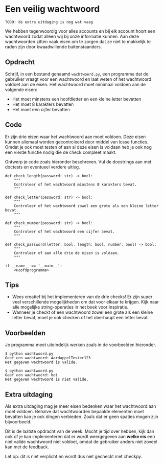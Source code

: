 # Een veilig wachtwoord

`TODO: de extra uitdaging is nog wat vaag`

We hebben tegenwoordig voor alles accounts en bij elk account hoort een wachtwoord zodat alleen wij bij onze informatie kunnen.
Aan deze wachtwoorden zitten vaak eisen om te zorgen dat ze niet te makkelijk te raden zijn door kwaadwillende buitenstaanders.

## Opdracht

Schrijf, in een bestand genaamd `wachtwoord.py`, een programma dat de gebruiker vraagt voor een wachtwoord en laat weten of het wachtwoord voldoet aan de eisen. Het wachtwoord moet minimaal voldoen aan de volgende eisen:

* Het moet minstens een hoofdletter en een kleine letter bevatten
* Het moet 8 karakters bevatten
* Het moet een cijfer bevatten

## Code

Er zijn drie eisen waar het wachtwoord aan moet voldoen. Deze eisen kunnen allemaal worden gecontroleerd door middel van losse functies. Omdat je ook moet testen of aan al deze eisen is voldaan heb je ook nog een vierde functie nodig die de check compleet maakt.

Ontwerp je code zoals hieronder beschreven. Vul de docstrings aan met doctests en eventueel verdere uitleg.

    def check_length(password: str) -> bool:
        """
        Controleer of het wachtwoord minstens 8 karakters bevat.
        """

    def check_letter(password: str) -> bool:
        """
        Controleer of het wachtwoord zowel een grote als een kleine letter bevat.
        """

    def check_number(password: str) -> bool:
        """
        Controleer of het wachtwoord een cijfer bevat.
        """

    def check_password(letter: bool, length: bool, number: bool) -> bool:
        """
        Controleer of aan alle drie de eisen is voldaan.
        """

    if __name__ == '__main__':
        <Hoofdprogramma>

## Tips

* Wees creatief bij het implementeren van de drie checks! Er zijn super veel verschillende mogelijkheden om dat voor elkaar te krijgen. Kijk naar alle mogelijke string-operaties in het boek voor inspiratie.
* Wanneer je checkt of een wachtwoord zowel een grote als een kleine letter bevat, moet je ook checken of het überhaupt een letter bevat.

## Voorbeelden

Je programma moet uiteindelijk werken zoals in de voorbeelden hieronder.

    $ python wachtwoord.py
    Geef een wachtwoord: AardappelTester123
    Het gegeven wachtwoord is valide.

    $ python wachtwoord.py
    Geef een wachtwoord: hoi
    Het gegeven wachtwoord is niet valide.

## Extra uitdaging

Als extra uitdaging mag je meer eisen bedenken waar het wachtwoord aan moet voldoen. Behalve dat wachtwoorden bepaalde elementen moet bevatten kan je ook dingen verbieden. Zoals dat er geen spaties mogen zijn bijvoorbeeld.

Dit is de laatste opdracht van de week. Mocht je tijd over hebben, kijk dan ook of je kan implementeren dat er wordt weergegeven aan **welke eis** een niet valide wachtwoord niet voldoet, omdat de gebruiker anders niet zoveel kan met de feedback.

Let op: dit is niet verplicht en wordt dus niet gecheckt met checkpy.
